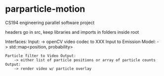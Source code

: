 parparticle-motion
==================

CS194 engineering parallel software project

headers go in src, keep libraries and imports in folders inside root

Interfaces:
    Input:
        -> openCV video codec to XXX
    Input to Emission Model:
        -> std::map<position, probability>


    Particle filter to Video Output:
        -> either list of particle positions or array of particle counts
    Output:
        -> render video w/ particle overlay

